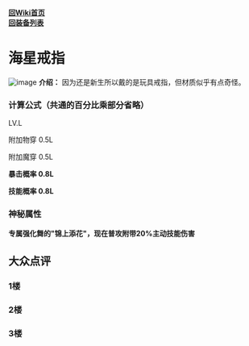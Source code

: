[**回Wiki首页**](../README.md)   
[**回装备列表**](index.md)   
# 海星戒指
![image](https://user-images.githubusercontent.com/35645329/193885725-3ae26084-fe9d-47b9-99ff-3b111bcf1ec0.png) **介绍：** 因为还是新生所以戴的是玩具戒指，但材质似乎有点奇怪。   
### 计算公式（共通的百分比乘部分省略）
LV.L   

附加物穿 0.5L   

附加魔穿 0.5L   

**暴击概率 0.8L**   

**技能概率 0.8L**   

### 神秘属性
**专属强化舞的"锦上添花"，现在普攻附带20%主动技能伤害**

## 大众点评
### 1楼

### 2楼 

### 3楼 
